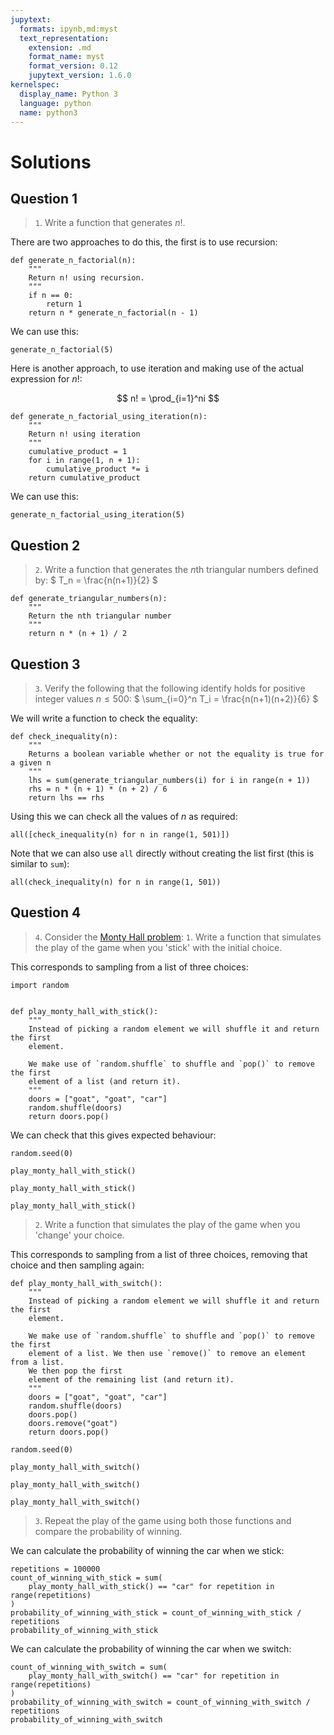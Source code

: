 ```yaml
---
jupytext:
  formats: ipynb,md:myst
  text_representation:
    extension: .md
    format_name: myst
    format_version: 0.12
    jupytext_version: 1.6.0
kernelspec:
  display_name: Python 3
  language: python
  name: python3
---
```


# Solutions

## Question 1

> `1`. Write a function that generates $n!$.

There are two approaches to do this, the first is to use recursion:

```{code-cell} ipython3
def generate_n_factorial(n):
    """
    Return n! using recursion.
    """
    if n == 0:
        return 1
    return n * generate_n_factorial(n - 1)
```

We can use this:

```{code-cell} ipython3
generate_n_factorial(5)
```

Here is another approach, to use iteration and making use of the actual
expression for $n!$:

$$
    n! = \prod_{i=1}^ni
$$

```{code-cell} ipython3
def generate_n_factorial_using_iteration(n):
    """
    Return n! using iteration
    """
    cumulative_product = 1
    for i in range(1, n + 1):
        cumulative_product *= i
    return cumulative_product
```

We can use this:

```{code-cell} ipython3
generate_n_factorial_using_iteration(5)
```

## Question 2

> `2`. Write a function that generates the $n$th triangular numbers defined by:
> $ T_n = \frac{n(n+1)}{2} $

```{code-cell} ipython3
def generate_triangular_numbers(n):
    """
    Return the nth triangular number
    """
    return n * (n + 1) / 2
```


## Question 3

> `3`. Verify the following that the following identify holds for positive integer
> values $n\leq 500$:
> $ \sum_{i=0}^n T_i = \frac{n(n+1)(n+2)}{6} $

We will write a function to check the equality:

```{code-cell} ipython3
def check_inequality(n):
    """
    Returns a boolean variable whether or not the equality is true for a given n
    """
    lhs = sum(generate_triangular_numbers(i) for i in range(n + 1))
    rhs = n * (n + 1) * (n + 2) / 6
    return lhs == rhs
```

Using this we can check all the values of $n$ as required:

```{code-cell} ipython3
all([check_inequality(n) for n in range(1, 501)])
```

Note that we can also use `all` directly without creating the list first (this
is similar to `sum`):

```{code-cell} ipython3
all(check_inequality(n) for n in range(1, 501))
```


## Question 4

> `4`. Consider the [Monty Hall
> problem](https://en.wikipedia.org/wiki/Monty_Hall_problem):
`1`. Write a
> function that simulates the play of the game when you 'stick' with the initial
> choice.


This corresponds to sampling from a list of three choices:

```{code-cell} ipython3
import random


def play_monty_hall_with_stick():
    """
    Instead of picking a random element we will shuffle it and return the first
    element.

    We make use of `random.shuffle` to shuffle and `pop()` to remove the first
    element of a list (and return it).
    """
    doors = ["goat", "goat", "car"]
    random.shuffle(doors)
    return doors.pop()
```

We can check that this gives expected behaviour:

```{code-cell} ipython3
random.seed(0)

play_monty_hall_with_stick()
```

```{code-cell} ipython3
play_monty_hall_with_stick()
```

```{code-cell} ipython3
play_monty_hall_with_stick()
```

> `2`. Write a function that simulates the play of the game when you 'change'
>  your choice.


This corresponds to sampling from a list of three choices, removing that choice
and then sampling again:

```{code-cell} ipython3
def play_monty_hall_with_switch():
    """
    Instead of picking a random element we will shuffle it and return the first
    element.

    We make use of `random.shuffle` to shuffle and `pop()` to remove the first
    element of a list. We then use `remove()` to remove an element from a list.
    We then pop the first
    element of the remaining list (and return it).
    """
    doors = ["goat", "goat", "car"]
    random.shuffle(doors)
    doors.pop()
    doors.remove("goat")
    return doors.pop()
```

```{code-cell} ipython3
random.seed(0)

play_monty_hall_with_switch()
```

```{code-cell} ipython3
play_monty_hall_with_switch()
```

```{code-cell} ipython3
play_monty_hall_with_switch()
```

> `3`. Repeat the play of the game using both those functions and compare the
> probability of winning.

We can calculate the probability of winning the car when we stick:

```{code-cell} ipython3
repetitions = 100000
count_of_winning_with_stick = sum(
    play_monty_hall_with_stick() == "car" for repetition in range(repetitions)
)
probability_of_winning_with_stick = count_of_winning_with_stick / repetitions
probability_of_winning_with_stick
```

We can calculate the probability of winning the car when we switch:

```{code-cell} ipython3
count_of_winning_with_switch = sum(
    play_monty_hall_with_switch() == "car" for repetition in range(repetitions)
)
probability_of_winning_with_switch = count_of_winning_with_switch / repetitions
probability_of_winning_with_switch
```
